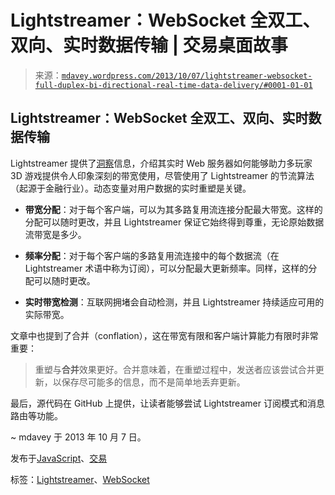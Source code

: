 <!--yml

分类：未分类

日期：2024-05-18 06:00:13

-->

# Lightstreamer：WebSocket 全双工、双向、实时数据传输 | 交易桌面故事

> 来源：[`mdavey.wordpress.com/2013/10/07/lightstreamer-websocket-full-duplex-bi-directional-real-time-data-delivery/#0001-01-01`](https://mdavey.wordpress.com/2013/10/07/lightstreamer-websocket-full-duplex-bi-directional-real-time-data-delivery/#0001-01-01)

## Lightstreamer：WebSocket 全双工、双向、实时数据传输

Lightstreamer 提供了[洞察](http://blog.lightstreamer.com/2013/10/optimizing-multiplayer-3d-game.html)信息，介绍其实时 Web 服务器如何能够助力多玩家 3D 游戏提供令人印象深刻的带宽使用，尽管使用了 Lightstreamer 的节流算法（起源于金融行业）。动态变量对用户数据的实时重塑是关键。

+   **带宽分配**：对于每个客户端，可以为其多路复用流连接分配最大带宽。这样的分配可以随时更改，并且 Lightstreamer 保证它始终得到尊重，无论原始数据流带宽是多少。

+   **频率分配**：对于每个客户端的多路复用流连接中的每个数据流（在 Lightstreamer 术语中称为订阅），可以分配最大更新频率。同样，这样的分配可以随时更改。

+   **实时带宽检测**：互联网拥堵会自动检测，并且 Lightstreamer 持续适应可用的实际带宽。

文章中也提到了合并（conflation），这在带宽有限和客户端计算能力有限时非常重要：

> 重塑与**合并**效果更好。合并意味着，在重塑过程中，发送者应该尝试合并更新，以保存尽可能多的信息，而不是简单地丢弃更新。

最后，源代码在 GitHub 上提供，让读者能够尝试 Lightstreamer 订阅模式和消息路由等功能。

~ mdavey 于 2013 年 10 月 7 日。

发布于[JavaScript](https://mdavey.wordpress.com/category/languages/javascript/)、[交易](https://mdavey.wordpress.com/category/trading/)

标签：[Lightstreamer](https://mdavey.wordpress.com/tag/lightstreamer/)、[WebSocket](https://mdavey.wordpress.com/tag/websockets/)
